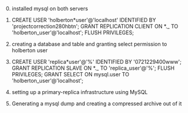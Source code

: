0. installed mysql on both servers
1. CREATE USER 'holberton*user'@'localhost' IDENTIFIED BY 'projectcorrection280hbtn';
   GRANT REPLICATION CLIENT ON *.\_ TO 'holberton_user'@'localhost';
   FLUSH PRIVILEGES;
2. creating a database and table and granting select permission to holberton user
3. CREATE USER 'replica*user'@'%' IDENTIFIED BY '0721229400www';
   GRANT REPLICATION SLAVE ON *.\_ TO 'replica_user'@'%';
   FLUSH PRIVILEGES;
   GRANT SELECT ON mysql.user TO 'holberton_user'@'localhost';

4. setting up a primary-replica infrastructure using MySQL
5. Generating a mysql dump and creating a compressed archive out of it
